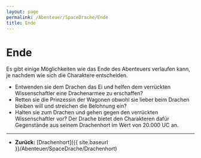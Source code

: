 ```yaml
---
layout: page
permalink: /Abenteuer/SpaceDrache/Ende
title: Ende
---
```


# Ende

Es gibt einige Möglichkeiten wie das Ende des Abenteuers verlaufen kann, je nachdem wie sich die Charaktere entscheiden.

- Entwenden sie dem Drachen das Ei und helfen dem verrückten Wissenschaftler eine Drachenarmee zu erschaffen?
- Retten sie die Prinzessin der Wagonen obwohl sie lieber beim Drachen bleiben will und streichen die Belohnung ein?
- Halten sie zum Drachen und gehen gegen den verrückten Wissenschaftler vor? Der Drache bietet den Charakteren dafür Gegenstände aus seinem Drachenhort im Wert von 20.000 UC an.

***

- **Zurück:** [Drachenhort]({{ site.baseurl }}/Abenteuer/SpaceDrache/Drachenhort)
